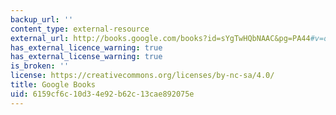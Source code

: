 ```yaml
---
backup_url: ''
content_type: external-resource
external_url: http://books.google.com/books?id=sYgTwHQbNAAC&pg=PA44#v=onepage
has_external_licence_warning: true
has_external_license_warning: true
is_broken: ''
license: https://creativecommons.org/licenses/by-nc-sa/4.0/
title: Google Books
uid: 6159cf6c-10d3-4e92-b62c-13cae892075e
---
```

